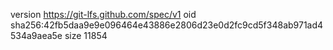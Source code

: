 version https://git-lfs.github.com/spec/v1
oid sha256:42fb5daa9e9e096464e43886e2806d23e0d2fc9cd5f348ab971ad4534a9aea5e
size 11854
